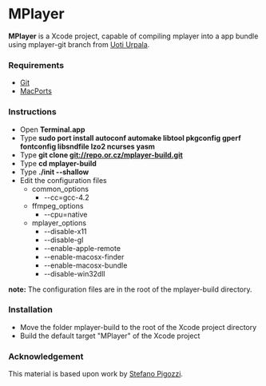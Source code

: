 # MPlayer

**MPlayer** is a Xcode project, capable of compiling mplayer into a app bundle using mplayer-git branch from [Uoti Urpala](http://repo.or.cz/w/mplayer-build.git).

### Requirements

  - [Git](https://git-scm.com/download/mac)
  - [MacPorts](http://www.macports.org/install.php)

### Instructions

  - Open **Terminal.app**
  - Type **sudo port install autoconf automake libtool pkgconfig gperf fontconfig libsndfile lzo2 ncurses yasm**
  - Type **git clone <git://repo.or.cz/mplayer-build.git>**
  - Type **cd mplayer-build**
  - Type **./init --shallow**
  - Edit the configuration files
      - common\_options
        - --cc=gcc-4.2
      - ffmpeg\_options
        - --cpu=native
      - mplayer\_options
        - --disable-x11
        - --disable-gl
        - --enable-apple-remote
        - --enable-macosx-finder
        - --enable-macosx-bundle
        - --disable-win32dll

**note:** The configuration files are in the root of the mplayer-build directory.

### Installation

  - Move the folder mplayer-build to the root of the Xcode project directory
  - Build the default target "MPlayer" of the Xcode project

### Acknowledgement

This material is based upon work by [Stefano Pigozzi](http://pigoz.wordpress.com/2009/09/26/compiling-mplayer-on-mac-osx-snow-leopard-with-ffmpeg-mt-ordered-chapters-and-libass/).
